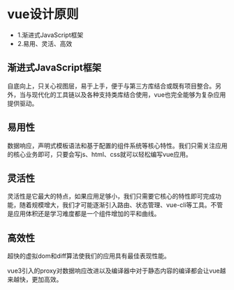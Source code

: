 # vue设计原则

* 1.渐进式JavaScript框架
* 2.易用、灵活、高效

## 渐进式JavaScript框架

自底向上，只关心视图层，易于上手，便于与第三方库结合或既有项目整合。另外，当与现代化的工具链以及各种支持类库结合使用，vue也完全能够为复杂应用提供驱动。

## 易用性

数据响应，声明式模板语法和基于配置的组件系统等核心特性。我们只需关注应用的核心业务即可，只要会写js、html、css就可以轻松编写vue应用。

## 灵活性

灵活性是它最大的特点，如果应用足够小，我们只需要它核心的特性即可完成功能，随着规模增大，我们才可能逐渐引入路由、状态管理、vue-cli等工具。不管是应用体积还是学习难度都是一个组件增加的平和曲线。

## 高效性

超快的虚拟dom和diff算法使我们的应用具有最佳表现性能。

vue3引入的proxy对数据响应改进以及编译器中对于静态内容的编译都会让vue越来越快，更加高效。
